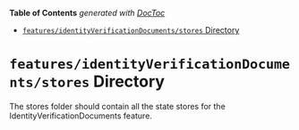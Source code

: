 <!-- START doctoc generated TOC please keep comment here to allow auto update -->
<!-- DON'T EDIT THIS SECTION, INSTEAD RE-RUN doctoc TO UPDATE -->

**Table of Contents** _generated with [DocToc](https://github.com/thlorenz/doctoc)_

- [`features/identityVerificationDocuments/stores` Directory](#featuresidentityverificationdocumentsstores-directory)

<!-- END doctoc generated TOC please keep comment here to allow auto update -->

# `features/identityVerificationDocuments/stores` Directory

The stores folder should contain all the state stores for the IdentityVerificationDocuments feature.
